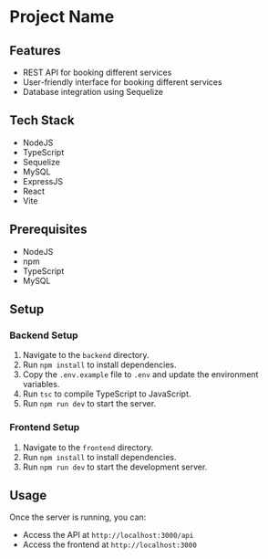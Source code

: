 # Project Name

## Features

- REST API for booking different services
- User-friendly interface for booking different services
- Database integration using Sequelize

## Tech Stack

- NodeJS
- TypeScript
- Sequelize
- MySQL
- ExpressJS
- React
- Vite

## Prerequisites

- NodeJS
- npm
- TypeScript
- MySQL

## Setup

### Backend Setup

1. Navigate to the `backend` directory.
2. Run `npm install` to install dependencies.
3. Copy the `.env.example` file to `.env` and update the environment variables.
4. Run `tsc` to compile TypeScript to JavaScript.
5. Run `npm run dev` to start the server.

### Frontend Setup

1. Navigate to the `frontend` directory.
2. Run `npm install` to install dependencies.
3. Run `npm run dev` to start the development server.

## Usage

Once the server is running, you can:

- Access the API at `http://localhost:3000/api`
- Access the frontend at `http://localhost:3000`
